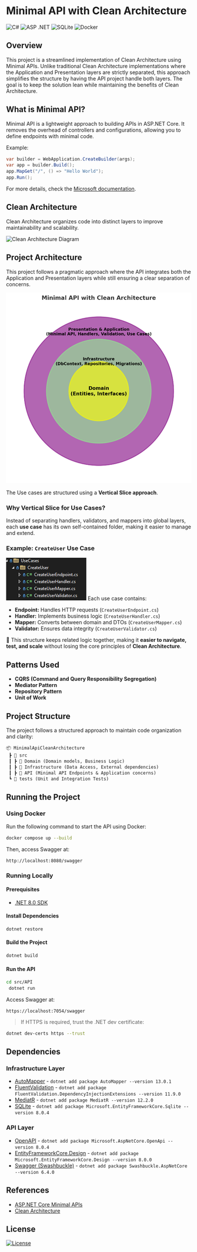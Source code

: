 # Minimal API with Clean Architecture

![C#](https://img.shields.io/badge/c%23-%23239120.svg?style=for-the-badge&logo=csharp&logoColor=white)
![ASP .NET](https://img.shields.io/badge/ASP_.NET-v8.0-808080?style=for-the-badge&logo=.net&logoColor=white&&labelColor=purple)
![SQLite](https://img.shields.io/badge/sqlite-%2307405e.svg?style=for-the-badge&logo=sqlite&logoColor=white)
![Docker](https://img.shields.io/badge/docker-%230db7ed.svg?style=for-the-badge&logo=docker&logoColor=white)

## Overview
This project is a streamlined implementation of Clean Architecture using Minimal APIs. Unlike traditional Clean Architecture implementations where the Application and Presentation layers are strictly separated, this approach simplifies the structure by having the API project handle both layers. The goal is to keep the solution lean while maintaining the benefits of Clean Architecture.

## What is Minimal API?
Minimal API is a lightweight approach to building APIs in ASP.NET Core. It removes the overhead of controllers and configurations, allowing you to define endpoints with minimal code.

Example:
```csharp
var builder = WebApplication.CreateBuilder(args);
var app = builder.Build();
app.MapGet("/", () => "Hello World");
app.Run();
```

For more details, check the [Microsoft documentation](https://learn.microsoft.com/en-us/aspnet/core/fundamentals/minimal-apis/overview?view=aspnetcore-8.0).

## Clean Architecture
Clean Architecture organizes code into distinct layers to improve maintainability and scalability. 

![Clean Architecture Diagram](https://blog.cleancoder.com/uncle-bob/images/2012-08-13-the-clean-architecture/CleanArchitecture.jpg)

## Project Architecture
This project follows a pragmatic approach where the API integrates both the Application and Presentation layers while still ensuring a clear separation of concerns.


![Minimal API with Clean Architecture](docs/minimal-api-clean-architecture.jpg)

The Use cases are structured using a **Vertical Slice approach**. 

### **Why Vertical Slice for Use Cases?**
Instead of separating handlers, validators, and mappers into global layers, each **use case** has its own self-contained folder, making it easier to manage and extend.

### **Example: `CreateUser` Use Case**
![use case folder structure](docs/use-case-structure.png)
Each use case contains:
- **Endpoint:** Handles HTTP requests (`CreateUserEndpoint.cs`)
- **Handler:** Implements business logic (`CreateUserHandler.cs`)
- **Mapper:** Converts between domain and DTOs (`CreateUserMapper.cs`)
- **Validator:** Ensures data integrity (`CreateUserValidator.cs`)

📌 This structure keeps related logic together, making it **easier to navigate, test, and scale** without losing the core principles of **Clean Architecture**.

## Patterns Used
- **CQRS (Command and Query Responsibility Segregation)**
- **Mediator Pattern**
- **Repository Pattern**
- **Unit of Work**

## Project Structure
The project follows a structured approach to maintain code organization and clarity:
```
📦 MinimalApiCleanArchitecture
 ┣ 📂 src
 ┃ ┣ 📂 Domain (Domain models, Business Logic)
 ┃ ┣ 📂 Infrastructure (Data Access, External dependencies)
 ┃ ┣ 📂 API (Minimal API Endpoints & Application concerns)
 ┗ 📂 tests (Unit and Integration Tests)
```

## Running the Project
### Using Docker
Run the following command to start the API using Docker:
```bash
docker compose up --build
```
Then, access Swagger at:
```
http://localhost:8080/swagger
```

### Running Locally
#### Prerequisites
- [.NET 8.0 SDK](https://dotnet.microsoft.com/en-us/download/dotnet/8.0)

#### Install Dependencies
```bash
dotnet restore
```

#### Build the Project
```bash
dotnet build
```

#### Run the API
```bash
cd src/API
 dotnet run
```
Access Swagger at:
```
https://localhost:7054/swagger
```
> If HTTPS is required, trust the .NET dev certificate:
```bash
dotnet dev-certs https --trust
```

## Dependencies
### Infrastructure Layer
- [AutoMapper](https://www.nuget.org/packages/automapper/) - `dotnet add package AutoMapper --version 13.0.1`
- [FluentValidation](https://www.nuget.org/packages/FluentValidation.DependencyInjectionExtensions) - `dotnet add package FluentValidation.DependencyInjectionExtensions --version 11.9.0`
- [MediatR](https://www.nuget.org/packages/MediatR) - `dotnet add package MediatR --version 12.2.0`
- [SQLite](https://www.nuget.org/packages/Microsoft.EntityFrameworkCore.Sqlite/) - `dotnet add package Microsoft.EntityFrameworkCore.Sqlite --version 8.0.4`

### API Layer
- [OpenAPI](https://www.nuget.org/packages/Microsoft.AspNetCore.OpenApi/) - `dotnet add package Microsoft.AspNetCore.OpenApi --version 8.0.4`
- [EntityFrameworkCore.Design](https://www.nuget.org/packages/Microsoft.EntityFrameworkCore.Design/) - `dotnet add package Microsoft.EntityFrameworkCore.Design --version 8.0.0`
- [Swagger (Swashbuckle)](https://www.nuget.org/packages/Swashbuckle.AspNetCore/) - `dotnet add package Swashbuckle.AspNetCore --version 6.4.0`

## References
- [ASP.NET Core Minimal APIs](https://learn.microsoft.com/en-us/aspnet/core/fundamentals/minimal-apis/overview?view=aspnetcore-8.0)
- [Clean Architecture](https://blog.cleancoder.com/uncle-bob/2012/08/13/the-clean-architecture.html)

## License
[![License](https://img.shields.io/github/license/Ileriayo/markdown-badges?style=for-the-badge)](./LICENSE)

